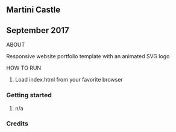 ## Martini Castle
## September 2017

ABOUT

Responsive website portfolio template with an animated SVG logo

HOW TO RUN

1. Load index.html from your favorite browser

### Getting started

1. n/a

### Credits


